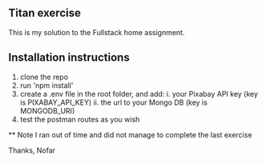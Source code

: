 ## Titan exercise

This is my solution to the Fullstack home assignment.

## Installation instructions

1. clone the repo
2. run 'npm install'
3. create a .env file in the root folder, and add:
  i.  your Pixabay API key (key is PIXABAY_API_KEY)
  ii. the url to your Mongo DB (key is MONGODB_URI)
4. test the postman routes as you wish

** Note I ran out of time and did not manage to complete the last exercise

Thanks,
Nofar